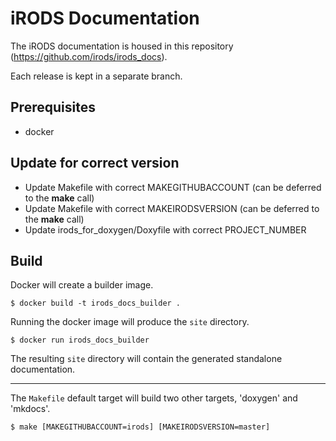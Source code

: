 iRODS Documentation
===================

The iRODS documentation is housed in this repository (https://github.com/irods/irods_docs).

Each release is kept in a separate branch.

Prerequisites
-------------

- docker

Update for correct version
--------------------------

- Update Makefile with correct MAKEGITHUBACCOUNT (can be deferred to the **make** call)
- Update Makefile with correct MAKEIRODSVERSION  (can be deferred to the **make** call)
- Update irods_for_doxygen/Doxyfile with correct PROJECT_NUMBER

Build
-----

Docker will create a builder image.

```
$ docker build -t irods_docs_builder .
```

Running the docker image will produce the `site` directory.

```
$ docker run irods_docs_builder
```

The resulting `site` directory will contain the generated standalone documentation.


----

The `Makefile` default target will build two other targets, 'doxygen' and 'mkdocs'.

```
$ make [MAKEGITHUBACCOUNT=irods] [MAKEIRODSVERSION=master]
```


